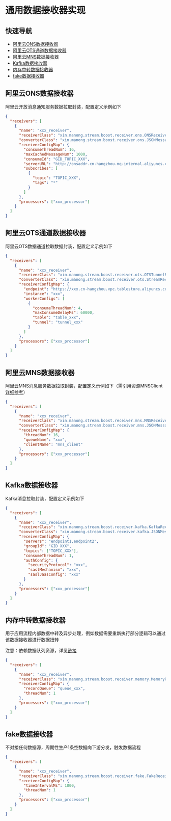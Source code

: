 # 通用数据接收器实现

## 快速导航
* [阿里云ONS数据接收器](https://github.com/frankcl/stream/blob/main/stream-receiver/README.md#%E9%98%BF%E9%87%8C%E4%BA%91ons%E6%95%B0%E6%8D%AE%E6%8E%A5%E6%94%B6%E5%99%A8)
* [阿里云OTS通道数据接收器](https://github.com/frankcl/stream/blob/main/stream-receiver/README.md#%E9%98%BF%E9%87%8C%E4%BA%91ots%E9%80%9A%E9%81%93%E6%95%B0%E6%8D%AE%E6%8E%A5%E6%94%B6%E5%99%A8)
* [阿里云MNS数据接收器](https://github.com/frankcl/stream/tree/main/stream-receiver#%E9%98%BF%E9%87%8C%E4%BA%91mns%E6%95%B0%E6%8D%AE%E6%8E%A5%E6%94%B6%E5%99%A8)
* [Kafka数据接收器](https://github.com/frankcl/stream/blob/main/stream-receiver/README.md#kafka%E6%95%B0%E6%8D%AE%E6%8E%A5%E6%94%B6%E5%99%A8)
* [内存中转数据接收器](https://github.com/frankcl/stream/blob/main/stream-receiver/README.md#%E5%86%85%E5%AD%98%E4%B8%AD%E8%BD%AC%E6%95%B0%E6%8D%AE%E6%8E%A5%E6%94%B6%E5%99%A8)
* [fake数据接收器](https://github.com/frankcl/stream/blob/main/stream-receiver/README.md#fake%E6%95%B0%E6%8D%AE%E6%8E%A5%E6%94%B6%E5%99%A8)

## 阿里云ONS数据接收器
阿里云开放消息通知服务数据拉取封装，配置定义示例如下
```json
{
  "receivers": [
    {
      "name": "xxx_receiver",                                                             //数据接收器名称
      "receiverClass": "xin.manong.stream.boost.receiver.ons.ONSReceiver",                //ONSReceiver全限定类名
      "converterClass": "xin.manong.stream.boost.receiver.ons.JSONMessageConverter",      //JSON消息转换器全限定类名
      "receiverConfigMap": {                                                              //数据接收器配置信息
        "consumeThreadNum": 16,                                                           //消费线程数，默认为1
        "maxCachedMessageNum": 1000,                                                      //最大缓存记录数，默认1000
        "consumeId": "GID_TOPIC_XXX",                                                     //consumer id
        "serverURL": "http://onsaddr.cn-hangzhou.mq-internal.aliyuncs.com:8080",          //endpoint
        "subscribes": [                                                                   //订阅列表
          {
            "topic": "TOPIC_XXX",                                                         //订阅topic
            "tags": "*"                                                                   //订阅tags
          }
        ]
      },
      "processors": ["xxx_processor"]                                                     //分发插件列表
    }
  ]
}
```

## 阿里云OTS通道数据接收器
阿里云OTS数据通道拉取数据封装，配置定义示例如下
```json
{
  "receivers": [
    {
      "name": "xxx_receiver",                                                             //数据接收器名称
      "receiverClass": "xin.manong.stream.boost.receiver.ots.OTSTunnelReceiver",          //OTS通道数据接收器全限定类名
      "converterClass": "xin.manong.stream.boost.receiver.ots.StreamRecordConverter",     //OTS数据转化器全限定类名
      "receiverConfigMap": {                                                              //数据接收器配置信息
        "endpoint": "https://xxx.cn-hangzhou.vpc.tablestore.aliyuncs.com",                //OTS endpoint
        "instance": "xxx",                                                                //OTS实例
        "workerConfigs": [                                                                //OTS数据通道配置信息
          {
            "consumeThreadNum": 4,                                                        //拉取线程数，默认为1
            "maxConsumeDelayMs": 60000,                                                   //最大消费延迟，达到最大延迟触发报警
            "table": "table_xxx",                                                         //OTS数据表名
            "tunnel": "tunnel_xxx"                                                        //OTS数据通道名
          }
        ]
      },
      "processors": ["xxx_processor"]                                                     //分发插件列表
    }
  ]
}
```

## 阿里云MNS数据接收器
阿里云MNS消息服务数据拉取封装，配置定义示例如下（需引用资源MNSClient [详细参考](https://github.com/frankcl/stream/blob/main/stream-resource/README.md#%E9%98%BF%E9%87%8C%E4%BA%91mns%E5%AE%A2%E6%88%B7%E7%AB%AF)）
```json
{
  "receivers": [
    {
      "name": "xxx_receiver",                                                             //数据接收器名称
      "receiverClass": "xin.manong.stream.boost.receiver.mns.MNSReceiver",                //MNSReceiver全限定类名
      "converterClass": "xin.manong.stream.boost.receiver.mns.JSONMessageConverter",      //JSON消息转换器全限定类名
      "receiverConfigMap": {                                                              //数据接收器配置信息
        "threadNum": 16,                                                                  //消费线程数，默认为1
        "queueName": "xxx",                                                               //MNS队列名称
        "clientName": "mns_client"                                                        //mns客户端资源名称
      },
      "processors": ["xxx_processor"]                                                     //分发插件列表
    }
  ]
}
```

## Kafka数据接收器
Kafka消息拉取封装，配置定义示例如下
```json
{
  "receivers": [
    {
      "name": "xxx_receiver",                                                             //数据接收器名称
      "receiverClass": "xin.manong.stream.boost.receiver.kafka.KafkaReceiver",            //kafka数据接收器全限定类名
      "converterClass": "xin.manong.stream.boost.receiver.kafka.JSONMessageConverter",    //JSON数据转化器全限定类名
      "receiverConfigMap": {                                                              //数据接收器配置信息
        "servers": "endpoint1,endpoint2",                                                 //kafka endpoint
        "groupId": "GID_XXX",                                                             //消费group id
        "topics": ["TOPIC_XXX"],                                                          //订阅topic列表
        "consumeThreadNum": 1,                                                            //消费线程数，默认为1
        "authConfig": {                                                                   //kafka认证配置
          "securityProtocol": "xxx",                                                      //安全协议
          "saslMechanism": "xxx",                                                         //SASL机制
          "saslJaasConfig": "xxx"                                                         //JAAS配置
        }
      },
      "processors": ["xxx_processor"]                                                     //分发插件列表
    }
  ]
}
```

## 内存中转数据接收器
用于应用流程内部数据中转及异步处理，例如数据需要重新执行部分逻辑可以通过该数据接收器进行数据扭转 

注意：依赖数据队列资源，详见[链接](https://github.com/frankcl/stream/blob/main/stream-resource/README.md#%E5%86%85%E5%AD%98%E6%95%B0%E6%8D%AE%E9%98%9F%E5%88%97)
```json
{
  "receivers": [
    {
      "name": "xxx_receiver",                                                             //数据接收器名称
      "receiverClass": "xin.manong.stream.boost.receiver.memory.MemoryReceiver",          //内存数据接收器全限定类名
      "receiverConfigMap": {                                                              //数据接收器配置信息
        "recordQueue": "queue_xxx",                                                       //内存队列resource
        "threadNum": 1                                                                    //处理线程数，默认为1
      },
      "processors": ["xxx_processor"]                                                     //分发插件列表
    }
  ]
}
```

## fake数据接收器
不对接任何数据源，周期性生产1条空数据向下游分发，触发数据流程
```json
{
  "receivers": [
    {
      "name": "xxx_receiver",                                                             //数据接收器名称
      "receiverClass": "xin.manong.stream.boost.receiver.fake.FakeReceiver",              //fake数据接收器全限定类名
      "receiverConfigMap": {                                                              //数据接收器配置信息
        "timeIntervalMs": 1000,                                                           //数据生产周期，单位毫秒
        "threadNum": 1                                                                    //处理线程数，默认为1
      },
      "processors": ["xxx_processor"]                                                     //分发插件列表
    }
  ]
}
```
